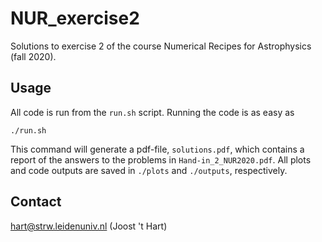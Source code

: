 # NUR_exercise2
Solutions to exercise 2 of the course Numerical Recipes for Astrophysics (fall 2020).

## Usage
All code is run from the `run.sh` script. Running the code is as easy as
    
    ./run.sh

This command will generate a pdf-file, `solutions.pdf`, which contains a report of the answers to the problems in `Hand-in_2_NUR2020.pdf`. All plots and code outputs are saved in `./plots` and `./outputs`, respectively.

## Contact
hart@strw.leidenuniv.nl (Joost 't Hart)